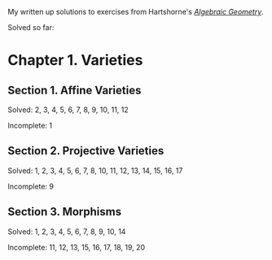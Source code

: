 My written up solutions to exercises from Hartshorne's [*Algebraic Geometry*](https://en.wikipedia.org/wiki/Algebraic_Geometry_(book)).

Solved so far:

# Chapter 1. Varieties

## Section 1. Affine Varieties
Solved: 2, 3, 4, 5, 6, 7, 8, 9, 10, 11, 12

Incomplete: 1

## Section 2. Projective Varieties
Solved: 1, 2, 3, 4, 5, 6, 7, 8, 10, 11, 12, 13, 14, 15, 16, 17

Incomplete: 9

## Section 3. Morphisms
Solved: 1, 2, 3, 4, 5, 6, 7, 8, 9, 10, 14

Incomplete: 11, 12, 13, 15, 16, 17, 18, 19, 20
